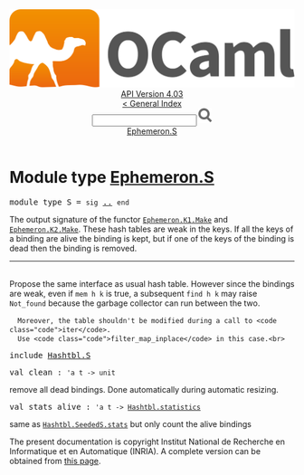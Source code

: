 <!-- ((! set title API !)) ((! set documentation !)) ((! set api !)) ((! set nobreadcrumb !)) -->
<div class="api"><header><nav class="toc brand"><a class="brand" href="https://ocaml.org/"><img src="colour-logo-gray.svg" class="svg" alt="OCaml"></a></nav><nav class="toc"><div class="toc_version"><a href="/docs" id="version-select">API Version 4.03</a></div><a href="index.html">&lt; General Index</a><div class="api_search"><input type="text" name="apisearch" id="api_search" oninput="mySearch(false);" onkeypress="this.oninput();" onclick="this.oninput();" onpaste="this.oninput();">
<img src="search_icon.svg" alt="Search" class="svg" onclick="mySearch(false)"></div>
<div id="search_results"></div><div class="toc_title"><a href="#top">Ephemeron.S</a></div><ul></ul></nav></header>

<h1>Module type <a href="type_Ephemeron.S.html">Ephemeron.S</a></h1>

<pre><span class="keyword">module type</span> S = <code class="code"><span class="keyword">sig</span></code> <a href="Ephemeron.S.html">..</a> <code class="code"><span class="keyword">end</span></code></pre><div class="info modtype top">
The output signature of the functor <a href="Ephemeron.K1.Make.html"><code class="code"><span class="constructor">Ephemeron</span>.<span class="constructor">K1</span>.<span class="constructor">Make</span></code></a> and <a href="Ephemeron.K2.Make.html"><code class="code"><span class="constructor">Ephemeron</span>.<span class="constructor">K2</span>.<span class="constructor">Make</span></code></a>.
    These hash tables are weak in the keys. If all the keys of a binding are
    alive the binding is kept, but if one of the keys of the binding
    is dead then the binding is removed.<br>
</div>
<hr width="100%">
<br>
Propose the same interface as usual hash table. However since
      the bindings are weak, even if <code class="code">mem h k</code> is true, a subsequent
      <code class="code">find h k</code> may raise <code class="code"><span class="constructor">Not_found</span></code> because the garbage collector
      can run between the two.
<p>

      Moreover, the table shouldn't be modified during a call to <code class="code">iter</code>.
      Use <code class="code">filter_map_inplace</code> in this case.<br>

</p><pre><span class="keyword">include</span> <a href="Hashtbl.S.html">Hashtbl.S</a></pre>

<pre><span id="VALclean"><span class="keyword">val</span> clean</span> : <code class="type">'a t -&gt; unit</code></pre><div class="info ">
remove all dead bindings. Done automatically during automatic resizing.<br>
</div>

<pre><span id="VALstats_alive"><span class="keyword">val</span> stats_alive</span> : <code class="type">'a t -&gt; <a href="Hashtbl.html#TYPEstatistics">Hashtbl.statistics</a></code></pre><div class="info ">
same as <a href="Hashtbl.SeededS.html#VALstats"><code class="code"><span class="constructor">Hashtbl</span>.<span class="constructor">SeededS</span>.stats</code></a> but only count the alive bindings<br>
</div>
<div class="copyright">The present documentation is copyright Institut National de Recherche en Informatique et en Automatique (INRIA). A complete version can be obtained from <a href="http://caml.inria.fr/pub/docs/manual-ocaml/">this page</a>.</div></div>